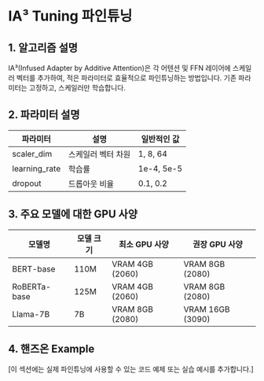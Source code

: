 # IA³ Tuning 파인튜닝

## 1. 알고리즘 설명

IA³(Infused Adapter by Additive Attention)은 각 어텐션 및 FFN 레이어에 스케일러 벡터를 추가하여, 적은 파라미터로 효율적으로 파인튜닝하는 방법입니다. 기존 파라미터는 고정하고, 스케일러만 학습합니다.

## 2. 파라미터 설명

| 파라미터 | 설명 | 일반적인 값 |
|-----------|------|------------|
| scaler_dim | 스케일러 벡터 차원 | 1, 8, 64 |
| learning_rate | 학습률 | 1e-4, 5e-5 |
| dropout | 드롭아웃 비율 | 0.1, 0.2 |

## 3. 주요 모델에 대한 GPU 사양

| 모델명 | 모델 크기 | 최소 GPU 사양 | 권장 GPU 사양 |
|--------|-----------|--------------|--------------|
| BERT-base | 110M | VRAM 4GB (2060) | VRAM 8GB (2080) |
| RoBERTa-base | 125M | VRAM 4GB (2060) | VRAM 8GB (2080) |
| Llama-7B | 7B | VRAM 8GB (2080) | VRAM 16GB (3090) |

## 4. 핸즈온 Example

[이 섹션에는 실제 파인튜닝에 사용할 수 있는 코드 예제 또는 실습 예시를 추가합니다.]
